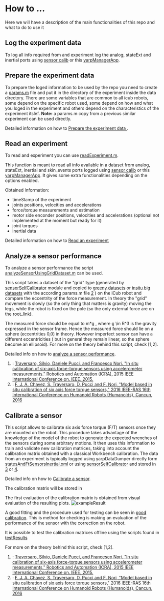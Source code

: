 # How to ...
Here we will have a description of the main functionalities of this repo and what to do to use it

## Log the experiment data 
To log all info required from and experiment log the analog, stateExt and inertial ports using [sensor calib][1] or this [yarpManagerApp][2].

## Prepare the experiment data 
To prepare the loged information to be used by the repo you need to create a [params.m](https://github.com/robotology-playground/insitu-ft-analysis/blob/master/paramsTemplate.m) file and put it in the directory of the experiment inside the data directory.
There are some variables that are common to all icub robots, some depend on the specific robot used, some depend on how and what you loged in the experiment and others depend on the characteristics of the experiment itslef. **Note:** a params.m copy from a previous similar experiment can be used directly. 

Detailed information on how to [Prepare the experiment data ](https://github.com/robotology-playground/insitu-ft-analysis/blob/master/docs/howToFiles/prepareData.md).


 

## Read an experiment
To read and experiment you can use [readExperiment.m](https://github.com/robotology-playground/insitu-ft-analysis/blob/master/utils/readExperiment.m).

This function is meant to read all info available in a dataset from analog, stateExt, inertial and skin\_events ports logged using [sensor calib][1] or this [yarpManagerApp][2]. It gives some extra functionalities depending on the options enabled.

Obtained Information:
-  timeStamp of the experiment
-  joints positions, velocities and accelerations
-  force/torque measurements and estimation
-  motor side enconder positions, velocities and accelerations (optional not implemented at the moment but ready for it)
-  joint torques
-  inertial data 

Detailed information on how to [Read an experiment](https://github.com/robotology-playground/insitu-ft-analysis/blob/master/docs/howToFiles/readAnExperiment.md)

## Analyze a sensor performance
To analyze a sensor performance the script [analyzeSensorUsingGridDataset.m](https://github.com/robotology-playground/insitu-ft-analysis/blob/master/analizeSensorUsingGridDataset.m) can be used.

This script takes a dataset of the "grid" type (generated by [sensorSelfCalibrator][1] module and copied to [greeny datasets][2] or [insitu big datasets][3] with the according params.m file [2] ) on the iCub robot and compare the eccentrity of the force measurement. In theory the "grid" movement is slowly (so the only thing that matters is gravity) moving the legs, while the robot is fixed on the pole (so the only external force are on the root_link).

The measured force should be equal to m*g , where g \in R^3 is the gravity expressed in the sensor frame. Hence the measured force should lie on a sphere (eccentrities 0,0) in theory. However imperfect sensor can have a different eccentricities ( but in general they remain linear, so the sphere become an ellipsoid).
For more on the theory behind this script, check [1,2].

Detailed info on how to [analyze a sensor performance](https://github.com/robotology-playground/insitu-ft-analysis/blob/master/docs/howToFiles/analyzeSensorPerformance.md).

1. : [Traversaro, Silvio, Daniele Pucci, and Francesco Nori.
      "In situ calibration of six-axis force-torque sensors using accelerometer measurements."
      Robotics and Automation (ICRA), 2015 IEEE International Conference on. IEEE, 2015.](http://ieeexplore.ieee.org/document/7139477/)
2. : [F. J. A. Chavez, S. Traversaro, D. Pucci and F. Nori, 
      "Model based in situ calibration of six axis force torque sensors," 
      2016 IEEE-RAS 16th International Conference on Humanoid Robots (Humanoids), Cancun, 2016](http://ieeexplore.ieee.org/document/7803310/)




## Calibrate a sensor

This script allows to calibrate six axis force torque (F/T) sensors once they are mounted on the robot. This procedure
takes advantage of the knowledge of the model of the robot to generate the expected wrenches of the sensors during
some arbitrary motions. It then uses this information to train and validate new calibration matrices, taking into account
the calibration matrix obtained with a classical Workbench calibration. The data from an experiment is typically logged using yarpDataDumper directly form [statesAndFtSensorsInertial.xml][2] or
using [sensorSelfCalibrator][1] and stored in [3] or [4].

Detailed info on how to [Calibrate a sensor](https://raw.githubusercontent.com/robotology-playground/insitu-ft-analysis/master/docs/howToFiles/calibrateAsensor.md).

The calibration matrix will be stored in 

The first evaluation of the calibration matrix is obtained from visual evaluation of the resulting plots.
![exampleResult](https://user-images.githubusercontent.com/11043189/33845375-915ba00c-dea3-11e7-8d5f-1d59d2353976.png)

A good fitting and the procedure used for testing can be seen in [good calibration](https://github.com/loc2/component_ft-sensors/issues/1#issuecomment-349434170). This is method for checking is making an evaluation of the performance of the sensor with the correction on the robot.

It is possible to test the calibration matrices offline using the scripts found in [testResults](https://github.com/robotology-playground/insitu-ft-analysis/tree/master/testResults)

For more on the theory behind this script, check [1,2].

1. : [Traversaro, Silvio, Daniele Pucci, and Francesco Nori.
      "In situ calibration of six-axis force-torque sensors using accelerometer measurements."
      Robotics and Automation (ICRA), 2015 IEEE International Conference on. IEEE, 2015.](http://ieeexplore.ieee.org/document/7139477/)
2. : [F. J. A. Chavez, S. Traversaro, D. Pucci and F. Nori, 
      "Model based in situ calibration of six axis force torque sensors," 
      2016 IEEE-RAS 16th International Conference on Humanoid Robots (Humanoids), Cancun, 2016](http://ieeexplore.ieee.org/document/7803310/)

[1]:https://github.com/robotology-playground/sensors-calib-inertial/blob/feature/integrateFTSensors/src/app/sensorSelfCalibrator.m
[2]:https://github.com/robotology-playground/insitu-ft-analysis/blob/master/docs/yarpManagerApps/statesAndFtSensorsInertial.xml
[3]:https://gitlab.com/dynamic-interaction-control/icub-insitu-ft-analysis-big-datasets
[4]:https://gitlab.com/dynamic-interaction-control/green-iCub-Insitu-Datasets


